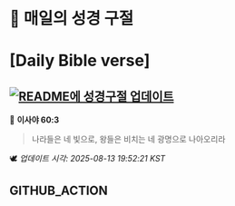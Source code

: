# 🙏 매일의 성경 구절
# [Daily Bible verse]
## [![README에 성경구절 업데이트](https://github.com/DONGSUKA/first_test/actions/workflows/update-readme-bible.yml/badge.svg)](https://github.com/DONGSUKA/first_test/actions/workflows/update-readme-bible.yml)
<!-- START_BIBLE_VERSE -->
📖 **이사야 60:3**
> 나라들은 네 빛으로, 왕들은 비치는 네 광명으로 나아오리라

🕊️ _업데이트 시각: 2025-08-13 19:52:21 KST_
  <!-- END_BIBLE_VERSE -->
## GITHUB_ACTION
